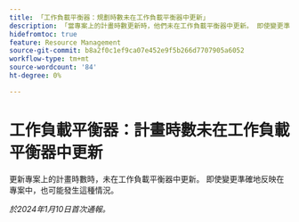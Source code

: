 ```yaml
---
title: 「工作負載平衡器：規劃時數未在工作負載平衡器中更新」
description: 「當專案上的計畫時數更新時，他們未在工作負載平衡器中更新。 即使變更準確地反映在專案中，也可能發生這種情況。」
hidefromtoc: true
feature: Resource Management
source-git-commit: b8a2f0c1ef9ca07e452e9f5b266d7707905a6052
workflow-type: tm+mt
source-wordcount: '84'
ht-degree: 0%

---
```



# 工作負載平衡器：計畫時數未在工作負載平衡器中更新

更新專案上的計畫時數時，未在工作負載平衡器中更新。 即使變更準確地反映在專案中，也可能發生這種情況。

_於2024年1月10日首次通報。_
